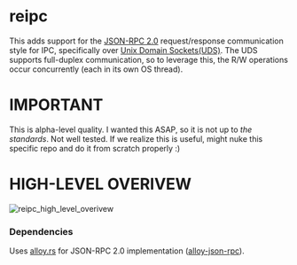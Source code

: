 # reipc
This adds support for the [JSON-RPC 2.0](https://www.jsonrpc.org/specification) request/response communication style for IPC, specifically over [Unix Domain Sockets(UDS)](https://en.wikipedia.org/wiki/Unix_domain_socket).
The UDS supports full-duplex communication, so to leverage this, the R/W operations occur concurrently (each in its own OS thread).

# IMPORTANT 
This is alpha-level quality. I wanted this ASAP, so it is not up to _the standards_.
Not well tested.
If we realize this is useful, might nuke this specific repo and do it from scratch properly :)

# HIGH-LEVEL OVERIVEW
![reipc_high_level_overivew](https://github.com/user-attachments/assets/e654e5b7-eb71-4c69-9756-cd98ac461af6)



### Dependencies
Uses [alloy.rs](https://github.com/alloy-rs/alloy) for JSON-RPC 2.0 implementation ([alloy-json-rpc](https://github.com/alloy-rs/alloy/tree/main/crates/json-rpc)).
